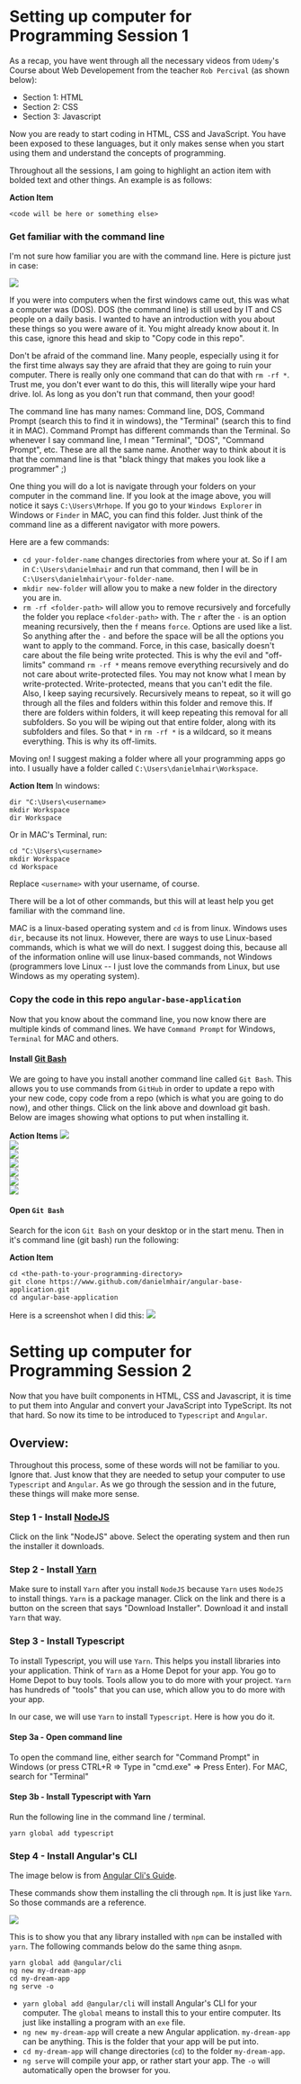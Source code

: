 Setting up computer for Programming Session 1
=============================================

As a recap, you have went through all the necessary videos from `Udemy`'s Course about Web Developement from the teacher `Rob Percival` (as shown below):
- Section 1: HTML
- Section 2: CSS
- Section 3: Javascript

Now you are ready to start coding in HTML, CSS and JavaScript. You have been exposed to these languages, but it only makes sense when you start using them and understand the concepts of programming.

Throughout all the sessions, I am going to highlight an action item with bolded text and other things. An example is as follows:

**Action Item**
```
<code will be here or something else>
```

### Get familiar with the command line
I'm not sure how familiar you are with the command line. Here is picture just in case:

<img src="https://www.computerhope.com/issues/pictures/dos.jpg" />

If you were into computers when the first windows came out, this was what a computer was (DOS). DOS (the command line) is still used by IT and CS people on a daily basis. I wanted to have an introduction with you about these things so you were aware of it. You might already know about it. In this case, ignore this head and skip to "Copy code in this repo".

Don't be afraid of the command line. Many people, especially using it for the first time always say they are afraid that they are going to ruin your computer. There is really only one command that can do that with `rm -rf *`. Trust me, you don't ever want to do this, this will literally wipe your hard drive. lol. As long as you don't run that command, then your good!

The command line has many names: Command line, DOS, Command Prompt (search this to find it in windows), the "Terminal" (search this to find it in MAC). Command Prompt has different commands than the Terminal. So whenever I say command line, I mean "Terminal", "DOS", "Command Prompt", etc. These are all the same name. Another way to think about it is that the command line is that "black thingy that makes you look like a programmer" ;)

One thing you will do a lot is navigate through your folders on your computer in the command line. If you look at the image above, you will notice it says `C:\Users\Mrhope`. If you go to your `Windows Explorer` in Windows or `Finder` in MAC, you can find this folder. Just think of the command line as a different navigator with more powers.

Here are a few commands:
- `cd your-folder-name` changes directories from where your at. So if I am in `C:\Users\danielmhair` and run that command, then I will be in `C:\Users\danielmhair\your-folder-name`.
- `mkdir new-folder` will allow you to make a new folder in the directory you are in.
- `rm -rf <folder-path>` will allow you to remove recursively and forcefully the folder you replace `<folder-path>` with. The `r` after the `-` is an option meaning recursively, then the `f` means `force`. Options are used like a list. So anything after the `-` and before the space will be all the options you want to apply to the command. Force, in this case, basically doesn't care about the file being write protected. This is why the evil and "off-limits" command `rm -rf *` means remove everything recursively and do not care about write-protected files. You may not know what I mean by write-protected. Write-protected, means that you can't edit the file. Also, I keep saying recursively. Recursively means to repeat, so it will go through all the files and folders within this folder and remove this. If there are folders within folders, it will keep repeating this removal for all subfolders. So you will be wiping out that entire folder, along with its subfolders and files. So that `*` in `rm -rf *` is a wildcard, so it means everything. This is why its off-limits.

Moving on! I suggest making a folder where all your programming apps go into. I usually have a folder called `C:\Users\danielmhair\Workspace`.

**Action Item**
In windows:
```
dir "C:\Users\<username>
mkdir Workspace
dir Workspace
```

Or in MAC's Terminal, run:
```
cd "C:\Users\<username>
mkdir Workspace
cd Workspace
```

Replace `<username>` with your username, of course.

There will be a lot of other commands, but this will at least help you get familiar with the command line.

MAC is a linux-based operating system and `cd` is from linux. Windows uses `dir`, because its not linux. However, there are ways to use Linux-based commands, which is what we will do next. I suggest doing this, because all of the information online will use linux-based commands, not Windows (programmers love Linux -- I just love the commands from Linux, but use Windows as my operating system).

### Copy the code in this repo `angular-base-application`

Now that you know about the command line, you now know there are multiple kinds of command lines. We have `Command Prompt` for Windows, `Terminal` for MAC and others.

#### Install [Git Bash](https://git-scm.com/downloads)
We are going to have you install another command line called `Git Bash`. This allows you to use commands from `GitHub` in order to update a repo with your new code, copy code from a repo (which is what you are going to do now), and other things. Click on the link above and download git bash. Below are images showing what options to put when installing it.

**Action Items**
<img src="./docs/git-bash-1.png" /><br/>
<img src="./docs/git-bash-2.png" /><br/>
<img src="./docs/git-bash-3.png" /><br/>
<img src="./docs/git-bash-4.png" /><br/>
<img src="./docs/git-bash-5.png" /><br/>
<img src="./docs/git-bash-6.png" /><br/>
<img src="./docs/git-bash-7.png" /><br/>


#### Open `Git Bash`
Search for the icon `Git Bash` on your desktop or in the start menu. Then in it's command line (git bash) run the following:

**Action Item**
```
cd <the-path-to-your-programming-directory>
git clone https://www.github.com/danielmhair/angular-base-application.git
cd angular-base-application
```

Here is a screenshot when I did this:
<img src="./docs/git-clone.png" />



Setting up computer for Programming Session 2
==============================================

Now that you have built components in HTML, CSS and Javascript, it is time to put them into Angular and convert your JavaScript into TypeScript. Its not that hard. So now its time to be introduced to `Typescript` and `Angular`.

## Overview:
Throughout this process, some of these words will not be familiar to you. Ignore that. Just know that they are needed to setup your computer to use `Typescript` and `Angular`. As we go through the session and in the future, these things will make more sense.

### Step 1 - Install [NodeJS](https://nodejs.org/en/download/)
Click on the link "NodeJS" above. Select the operating system and then run the installer it downloads.

### Step 2 - Install [Yarn](https://yarnpkg.com/lang/en/docs/install/)
Make sure to install `Yarn` after you install `NodeJS` because `Yarn` uses `NodeJS` to install things. `Yarn` is a package manager. Click on the link and there is a button on the screen that says "Download Installer". Download it and install `Yarn` that way.

### Step 3 - Install Typescript
To install Typescript, you will use `Yarn`. This helps you install libraries into your application. Think of `Yarn` as a Home Depot for your app. You go to Home Depot to buy tools. Tools allow you to do more with your project. `Yarn` has hundreds of "tools" that you can use, which allow you to do more with your app.

In our case, we will use `Yarn` to install `Typescript`. Here is how you do it.

#### Step 3a - Open command line
To open the command line, either search for "Command Prompt" in Windows (or press CTRL+R => Type in "cmd.exe" => Press Enter). For MAC, search for "Terminal"

#### Step 3b - Install Typescript with Yarn
Run the following line in the command line / terminal.
```
yarn global add typescript
```

### Step 4 - Install Angular's CLI
The image below is from [Angular Cli's Guide](https://cli.angular.io).

These commands show them installing the cli through `npm`. It is just like `Yarn`. So those commands are a reference.

<img src="https://cli.angular.io/images/cli-logo.svg" />

This is to show you that any library installed with `npm` can be installed with `yarn`. The following commands below do the same thing as`npm`.
```
yarn global add @angular/cli
ng new my-dream-app
cd my-dream-app
ng serve -o
```
- `yarn global add @angular/cli` will install Angular's CLI for your computer. The `global` means to install this to your entire computer. Its just like installing a program with an `exe` file.
- `ng new my-dream-app` will create a new Angular application. `my-dream-app` can be anything. This is the folder that your app will be put into.
- `cd my-dream-app` will change directories (`cd`) to the folder `my-dream-app`.
- `ng serve` will compile your app, or rather start your app. The `-o` will automatically open the browser for you.

